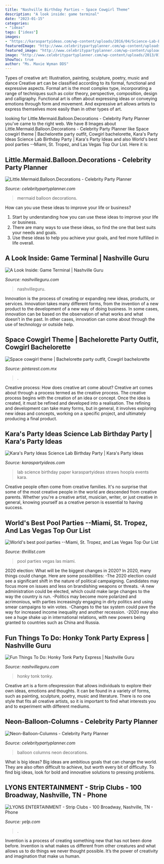 ```yaml
---
title: "Nashville Birthday Parties ~ Space Cowgirl Theme"
description: "A look inside: game terminal"
date: "2023-01-15"
categories:
- "ideas"
tags: ["ideas"]
images:
- "https://karaspartyideas.com/wp-content/uploads/2016/04/Science-Lab-Birthday-Party-via-Karas-Party-Ideas-KarasPartyIdeas.com27.jpeg"
featuredImage: "http://www.celebritypartyplanner.com/wp-content/uploads/2013/01/Little.Mermaid.Balloon.Decorations.jpg"
featured_image: "http://www.celebritypartyplanner.com/wp-content/uploads/2013/01/Neon-Balloon-Columns.jpg"
image: "http://www.celebritypartyplanner.com/wp-content/uploads/2013/01/Little.Mermaid.Balloon.Decorations.jpg"
ShowToc: true
author: "Ms. Maxie Wyman DDS"
---
```



Types of creative art: Illustration, painting, sculpture, poetry, music and dance
Creative art can be classified according to its formal, functional and expressive aspects. Formal art is the most complex type, incorporating a range of techniques such as color theory, perspective, composition, design and calligraphy. Functional art is often about expressing ideas or conveying emotions through form and movement. And expressive art allows artists to express themselves more easily than in other types of art.

	

		
looking for Little.Mermaid.Balloon.Decorations - Celebrity Party Planner you've came to the right web. We have 8 Images about Little.Mermaid.Balloon.Decorations - Celebrity Party Planner like Space cowgirl theme | Bachelorette party outfit, Cowgirl bachelorette, Kara&#039;s Party Ideas Science Lab Birthday Party | Kara&#039;s Party Ideas and also World&#039;s best pool parties --Miami, St. Tropez, and Las Vegas Top Our List. Here it is:
		
    
## Little.Mermaid.Balloon.Decorations - Celebrity Party Planner

<img loading=lazy src="http://www.celebritypartyplanner.com/wp-content/uploads/2013/01/Little.Mermaid.Balloon.Decorations.jpg" onerror="this.onerror=null;this.src='https://tse2.mm.bing.net/th?id=OIP.72GRY30GDjry_CR-mhMfnQHaDu&amp;pid=15.1';" alt="Little.Mermaid.Balloon.Decorations - Celebrity Party Planner">

_Source: celebritypartyplanner.com_

>mermaid balloon decorations. 

	

How can you use these ideas to improve your life or business?
1. Start by understanding how you can use these ideas to improve your life or business.
2. There are many ways to use these ideas, so find the one that best suits your needs and goals.
3. Use these ideas to help you achieve your goals, and feel more fulfilled in life overall.

    
## A Look Inside: Game Terminal | Nashville Guru

<img loading=lazy src="http://nashvilleguru.com/officialwebsite/wp-content/uploads/2020/11/Game-Terminal-Nashville_-33-683x1024.jpg" onerror="this.onerror=null;this.src='https://tse2.mm.bing.net/th?id=OIP.W2TDJMAmzUM5bIVAPbAg9gHaLG&amp;pid=15.1';" alt="A Look Inside: Game Terminal | Nashville Guru">

_Source: nashvilleguru.com_

>nashvilleguru. 

	

Innovation is the process of creating or expanding new ideas, products, or services. Innovation takes many different forms, from the invention of a new product to the development of a new way of doing business. In some cases, innovation can be based on the observation of what works and what doesn’t in the past. In other cases, innovation can come about through the use of technology or outside help.

    
## Space Cowgirl Theme | Bachelorette Party Outfit, Cowgirl Bachelorette

<img loading=lazy src="https://i.pinimg.com/736x/b6/ba/49/b6ba49b8b16b465152b1c601e3dc6af7.jpg" onerror="this.onerror=null;this.src='https://tse3.mm.bing.net/th?id=OIP.zLE9QWj3FcTIvsxIJNqBHgHaJ3&amp;pid=15.1';" alt="Space cowgirl theme | Bachelorette party outfit, Cowgirl bachelorette">

_Source: pinterest.com.mx_

>. 

	

Creative process: How does creative art come about?
Creative art comes about through a process termed as the creative process. The creative process begins with the creation of an idea or concept. Once the idea is created, it must be refined and developed into a realisation. The refining and development can take many forms, but in general, it involves exploring new ideas and concepts, working on a specific project, and ultimately producing a final product.

    
## Kara&#039;s Party Ideas Science Lab Birthday Party | Kara&#039;s Party Ideas

<img loading=lazy src="https://karaspartyideas.com/wp-content/uploads/2016/04/Science-Lab-Birthday-Party-via-Karas-Party-Ideas-KarasPartyIdeas.com27.jpeg" onerror="this.onerror=null;this.src='https://tse3.mm.bing.net/th?id=OIP.R6Frr-0pRRBzQaEO40_RtwHaLH&amp;pid=15.1';" alt="Kara&#039;s Party Ideas Science Lab Birthday Party | Kara&#039;s Party Ideas">

_Source: karaspartyideas.com_

>lab science birthday paper karaspartyideas straws hoopla events kara. 

	

Creative people often come from creative families. It's no surprise that some of the most creative people in the world are descended from creative parents. Whether you're a creative artist, musician, writer, or just creative in general, knowing yourself as a creative person is essential to having success.

    
## World&#039;s Best Pool Parties --Miami, St. Tropez, And Las Vegas Top Our List

<img loading=lazy src="http://assets3.thrillist.com/v1/image/1321663/size/tl-horizontal_main/these-are-the-10-best-pool-parties-in-the-world" onerror="this.onerror=null;this.src='https://tse2.mm.bing.net/th?id=OIP.3jIwTp3gOEnlz9JmzsdxZwHaFB&amp;pid=15.1';" alt="World&#039;s best pool parties --Miami, St. Tropez, and Las Vegas Top Our List">

_Source: thrillist.com_

>pool parties vegas las miami. 

	

2020 election: What will be the biggest changes in 2020?
In 2020, many things could change. Here are some possibilities:
-The 2020 election could see a significant shift in the nature of political campaigning. Candidates may focus more on issues and less on brandishing weapons or threats. 
-A new administration could be elected, which could make large changes to the way the country is run. 
-Politics may become more polarized and acrimonious, with parties increasingly engaging in dirty politics and using smear campaigns to win votes. 
-Changes to the tax system could pave the way for increased income inequality and another recession. 
-2020 may also see a huge shake up in international relations, with new powers being granted to countries such as China and Russia.

    
## Fun Things To Do: Honky Tonk Party Express | Nashville Guru

<img loading=lazy src="https://nashvilleguru.com/officialwebsite/wp-content/uploads/2017/09/Honky-Tonky-Party-Express-Bus-10.jpg" onerror="this.onerror=null;this.src='https://tse1.mm.bing.net/th?id=OIP.SSiZeaRKkf1P9SHboomWPgHaHa&amp;pid=15.1';" alt="Fun Things To Do: Honky Tonk Party Express | Nashville Guru">

_Source: nashvilleguru.com_

>honky tonk tonky. 

	

Creative art is a form ofexpression that allows individuals to explore their own ideas, emotions and thoughts. It can be found in a variety of forms, such as painting, sculpture, poetry, music and literature. There is no one style that fits all creative artists, so it is important to find what interests you and to experiment with different mediums.

    
## Neon-Balloon-Columns - Celebrity Party Planner

<img loading=lazy src="http://www.celebritypartyplanner.com/wp-content/uploads/2013/01/Neon-Balloon-Columns.jpg" onerror="this.onerror=null;this.src='https://tse4.mm.bing.net/th?id=OIP.1N28q8Be__Wi5Ow5NsiV5wHaLJ&amp;pid=15.1';" alt="Neon-Balloon-Columns - Celebrity Party Planner">

_Source: celebritypartyplanner.com_

>balloon columns neon decorations. 

	

What is big ideas?
Big ideas are ambitious goals that can change the world. They are also often difficult to achieve, but worth every bit of difficulty. To find big ideas, look for bold and innovative solutions to pressing problems.

    
## LYONS ENTERTAINMENT - Strip Clubs - 100 Broadway, Nashville, TN - Phone

<img loading=lazy src="https://s3-media0.fl.yelpcdn.com/bphoto/axNDm36ppM1-x-NaM16Ptw/o.jpg" onerror="this.onerror=null;this.src='https://tse4.mm.bing.net/th?id=OIP.Uix8JvlMRBPWrI55Cf9aRAHaJ4&amp;pid=15.1';" alt="LYONS ENTERTAINMENT - Strip Clubs - 100 Broadway, Nashville, TN - Phone">

_Source: yelp.com_

>. 

	

Invention is a process of creating something new that has not been done before. Invention is what makes us different from other creatures and what allows us to do things we never thought possible. It’s the power of creativity and imagination that make us human.

